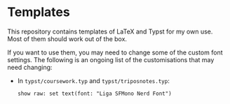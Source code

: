 # Templates

This repository contains templates of LaTeX and Typst for my own use.
Most of them should work out of the box.

If you want to use them, you may need to change some of the custom font
settings. The following is an ongoing list of the customisations that
may need changing:

- In `typst/coursework.typ` and `typst/triposnotes.typ`:

  ```typ
  show raw: set text(font: "Liga SFMono Nerd Font")
  ```
